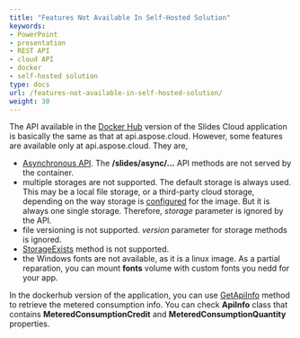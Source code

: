 ```yaml
---
title: "Features Not Available In Self-Hosted Solution"
keywords:
- PowerPoint
- presentation
- REST API
- cloud API
- docker
- self-hosted solution
type: docs
url: /features-not-available-in-self-hosted-solution/
weight: 30
---
```


The API available in the [Docker Hub](https://hub.docker.com/r/aspose/slides-cloud) version of the Slides Cloud application is basically the same as that at api.aspose.cloud.
However, some features are available only at api.aspose.cloud. They are,

* [Asynchronous API](/slides/track-conversion-status/). The **/slides/async/...** API methods are not served by the container.
* multiple storages are not supported. The default storage is always used. This may be a local file storage, or a third-party cloud storage, depending on the way storage is [configured](/slides/using-storage-with-self-hosted-solution/) for the image. But it is always one single storage. Therefore, *storage* parameter is ignored by the API.
* file versioning is not supported. *version* parameter for storage methods is ignored.
* [StorageExists](https://reference.aspose.cloud/slides/#/Storage/StorageExists) method is not supported.
* the Windows fonts are not available, as it is a linux image. As a partial reparation, you can mount **fonts** volume with custom fonts you nedd for your app.

In the dockerhub version of the application, you can use [GetApiInfo](https://reference.aspose.cloud/slides/#/General/GetApiInfo) method to retrieve the metered consumption info. You can check **ApiInfo** class that contains **MeteredConsumptionCredit** and **MeteredConsumptionQuantity** properties.
